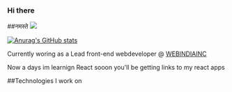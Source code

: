 ### Hi there
##नमस्ते
![](https://komarev.com/ghpvc/?username=mandeephub&color=blue)

[![Anurag's GitHub stats](https://github-readme-stats.vercel.app/api?username=mandeephub)](https://github.com/anuraghazra/github-readme-stats)

Currently woring as a Lead front-end webdeveloper @ <a href="https://www.webindiainc.com/">WEBINDIAINC</a>

Now a days im learnign React sooon you'll be getting links to my react apps

##Technologies I work on  

